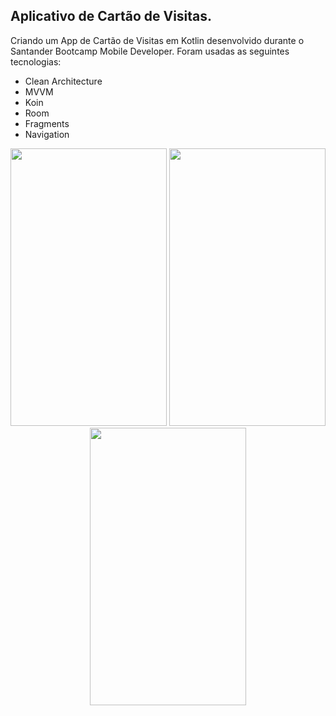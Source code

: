 ## Aplicativo de Cartão de Visitas.

Criando um App de Cartão de Visitas em Kotlin desenvolvido durante o Santander Bootcamp Mobile Developer. Foram usadas as seguintes tecnologias: 

- Clean Architecture
- MVVM
- Koin
- Room 
- Fragments
- Navigation



<p align="center">
  <img width="250" height="444" src="https://user-images.githubusercontent.com/86168060/168445727-fb80368a-53c8-47fc-8d44-09a622eec51b.png">
  <img width="250" height="444" src="https://user-images.githubusercontent.com/86168060/168445728-28d5dcfb-cabc-407d-9db8-4d46619388c9.png">
  <img width="250" height="444" src="https://user-images.githubusercontent.com/86168060/168445729-34d1c0e9-07ce-45f4-b613-f1ee76df680b.png">
   
</p>
